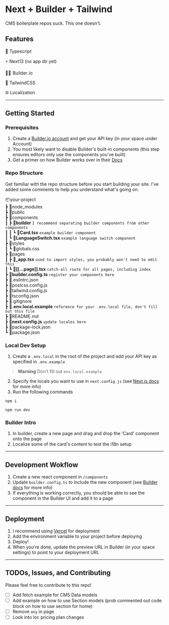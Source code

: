 # Next + Builder + Tailwind

CMS boilerplate repos suck. This one doesn't.

## Features

🦺 Typescript

⚡ Next13 (no app dir yet)

👷‍♀️ &hairsp;Builder&hairsp;.io

💅 TailwindCSS

🌐 Localization

---

## Getting Started

### Prerequisites

1. Create a [Builder.io account](https://builder.io/) and get your API key (in your space under Account)
2. You most likely want to disable Builder's built-in components (this step ensures editors only use the components you've built)
3. Get a primer on how Builder works over in their [Docs](https://docs.builder.io/c/docs)

### Repo Structure

Get familiar with the repo structure before you start building your site. I've added some comments to help you understand what's going on.

📦your-project<br>
 ┣ 📂node_modules<br>
 ┣ 📂public<br>
 ┣ 📂components<br>
 ┃ ┣ 📂**builder** `I recommend separating builder components from other components`<br>
 ┃ ┃ ┗ 📜**Card.tsx** `example builder component`<br>
 ┃ ┗ 📜**LanguageSwitch.tsx** `example language switch component`<br>
 ┣ 📂styles<br>
 ┃ ┗ 📜globals.css<br>
 ┣ 📂pages<br>
 ┃ ┣ **📜_app.tsx** `used to import styles, you probably won't need to edit this`<br>
 ┃ ┗ **📜&#91;&#91;...page&#93;&#93;.tsx** `catch-all route for all pages, including index`<br>
 ┣ 📜**builder.config.ts** `register your components here`<br>
 ┣ 📜.eslintrc.json<br>
 ┣ 📜postcss.config.js<br>
 ┣ 📜tailwind.config.js<br>
 ┣ 📜tsconfig.json<br>
 ┣ 📜.gitignore<br>
 ┣ **📜.env.local.example** `reference for your .env.local file, don't fill out this file`<br>
 ┣ 📜README&hairsp;.md<br>
 ┣ 📜**next.config.js** `update locales here`<br>
 ┣ 📜package-lock.json<br>
 ┗ 📜package.json<br>

### Local Dev Setup

1. Create a `.env.local` in the root of the project and add your API key as specified in `.env.example`

> **Warning**
> Don't fill out `env.local.example`

2. Specify the locals you want to use in `next.config.js` (see [Next.js docs](https://nextjs.org/docs/advanced-features/i18n-routing#configuration) for more info)
3. Run the following commands

```terminal
npm i 
```

```terminal
npm run dev
```

### Builder Intro

1. In builder, create a new page and drag and drop the 'Card' component onto the page
2. Localize some of the card's content to test the i18n setup

---

## Development Wokflow

1. Create a new react component in `/components`
2. Update `builder.config.ts` to include the new component (see [Builder docs](https://docs.builder.io/c/docs/developer-resources#add-a-new-component) for more info)
3. If everything is working correctly, you should be able to see the component in the Builder UI and add it to a page

---

## Deployment

1. I recommend using [Vercel](https://vercel.com/) for deployment
2. Add the environment variable to your project before deploying
3. Deploy!
4. When you're done, update the preview URL in Builder (in your space settings) to point to your deployment URL

---

## TODOs, Issues, and Contributing

Please feel free to contribute to this repo!

- [ ] Add fetch example for CMS Data models
- [ ] Add example on how to use Section models (prob commented out code block on how to use section for home)
- [ ] Remove `any` in page
- [ ] Look into loc pricing plan changes
